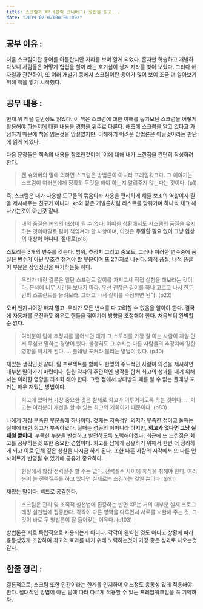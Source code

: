 ```yaml
---
title: 스크럼과 XP (헨릭 크니버그) 절반을 읽고...
date: "2019-07-02T00:00:00Z"
---
```


## 공부 이유 :

처음 스크럼이란 용어를 아틀란시안 지라를 보며 알게 되었다.
혼자만 학습하고 개발하다보니 사람들은 어떻게 협업을 할까 라는 호기심이 생겨 지라를 찾아 보았다.
그러다 애자일과 관련하여, 또 여러 개발기 등에서 스크럼이란 용어가 많이 보여 조금 더 알아보기 위해 책을 읽기 시작했다.

## 공부 내용 :

현재 위 책을 절반정도 읽었다. 이 책은 스크럼에 대한 이해를 돕기보단 스크럼을 어떻게 활용해야 하는지에 대한 내용을 경험을 위주로 다룬다.
애초에 스크럼을 알고 있다고 가정하기 때문에 책을 읽는것을 망설였지만, 이해하기 어려운 방법론은 아닐것이라는 판단에 읽게 되었다.

다음 문장들은 책속의 내용을 참조한것이며, 이에 대해 내가 느낀점을 간단히 작성하려 한다.

> 켄 슈와버의 말에 의하면 스크럼은 방법론이 아니라 프레임워크다. 그 이야기는 스크럼이 여러분에게 정확히 무엇을 해야 하는지 알려주지 않는다는 것이다. (p1)

즉, 스크럼은 내가 사용할 도구들의 묶음이자 사용을 편리하게 해줄 보조의 역할이지 길을 제시해주는 친구가 아니다. xp와 같은 개발론처럼 리스트를 맞춰가며 하나씩 체크 해나가는것이 아닌것 같다.

> 내적 품질은 논의의 대상이 될 수 없다. 어떠한 상황에서도 시스템의 품질을 유지하는 것이야말로 팀이 책임져야 할 사항이며, 이것은 **두말할 필요 없이 그냥 협상의 대상이 아니다. 절대로**(p18)

스토리는 3개의 변수를 갖는다. 범위, 추정치 그리고 중요도.
그러나 이러한 변수중에 품질은 변수가 아닌 무조건 챙겨야 할 부분이며 또 2가지로 나뉜다. 외적 품질, 내적 품질
이 부분은 장인정신을 얘기하는듯 하다.

> 우리가 내린 결론은 일단 스프린트 길이를 가지고서 직접 실험을 해보라는 것이다. 분석에 너무 시간을 보내지 마라. 우선 괜찮은 길이를 하나 고르고 나서 한두 번의 스프린트를 돌려보라. 그러고 나서 길이를 수정하면 된다. (p22)

오버 엔지니어링 하지 말고, 우리가 모든 변수를 다 고려할 수 없음을 알아야 한다. 결국에 자동차를 운전하듯 좌우로 핸들을 꺾어가며 방향을 조절해야 한다. 처음부터 완벽할 순 없다.

> 여러분이 팀에 추정치를 물어보면 대개 그 스토리를 가장 잘 아는 사람이 제일 먼저 무심코 말하는 경향이 있다. 불행히도 그 수치는 다른 사람들의 추정치에 강한 영향을 미치게 된다. … 플래닝 포커라 불리는 방법이 있다. (p40)

재밌는 생각인것 같다. 팀 프로젝트를 함에도 한명의 주도적인 사람이 의견을 제시하면 대부분 딸아가기 마련이다. 팀원 각자의 주관적인 생각을 합쳐 최고의 성과를 내기 위해서는 이러한 영향을 최소화 해야 한다. 그런 점에서 상대방의 패를 알 수 없는 플래닝 포커는 매우 재밌는 방법이다.

> 회고에 있어서 가장 중요한 것은 실제로 회고가 이루어지도록 하는 것이다. … 회고는 여러분이 개선을 할 수 있는 최고의 기회이기 때문이다. (p83)

나에게 가장 부족한 부분중에 하나이다. 첫째는 지속적인 의지가 부족한 점이고 둘째는 실패에 대한 회고가 부족하였다.
실패는 성공의 어머니라 하지만, **회고가 없다면 그냥 실패일 뿐이다**. 부족한 부분을 반성하고 발전하도록 노력해야겠다.
최근에 또 느낀점은 회고를 공유하는것 또한 중요한 경험이다. 회고를 남에게 공유하기 위해서 한번 더 정리하게 되고 이로 인해 깊은 성찰을 다시금 하게 된다. 또한 다른 사람의 시각에서 또 다른 인사이트가 반영될 수 있기에 공유가 중요하다.

> 현실에서 항상 전력질주 할 수는 없다. 전력질주 사이에 휴식을 취해야 한다. 여러분이 늘 전력질주를 하고 있다면 실제로는 조깅하는 것일 뿐이다. (p91)

재밌는 말이다. 백프로 공감한다.

> 스크럼은 관리 및 조직적 실천법에 집중하는 반면 XP는 거의 대부분 실제 프로그래밍 실천법에 집중한다. 각각이 다른 영역을 다루면서 서로를 보완해 주는 것, 그것이 바로 두 방법론이 잘 들어맞는 이유다. (p103)

방법론은 서로 독립적으로 사용되는게 아니다. 각각이 완벽한 것도 아니고 상황에 따라 융통성있게 조합하여 최고의 효과를 내기 위해 노력하는것이 가장 좋은 성과로 나오는것 같다.

## 한줄 정리 :

결론적으로, 스크럼 또한 인간이라는 한계를 인지하며 어느정도 융통성 있게 적용해야 한다. 절대적인 방법이 아닌 팀에 따라 다르게 적용할 수 있는 프레임워크임을 꼭 기억하자.
